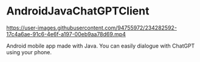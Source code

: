 # AndroidJavaChatGPTClient

https://user-images.githubusercontent.com/94755972/234282592-17c4a6ae-91c6-4e6f-a197-00eb9aa78d69.mp4

Android mobile app made with Java.
You can easily dialogue with ChatGPT using your phone.
